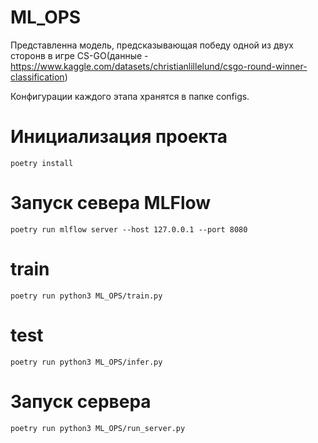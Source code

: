 # ML_OPS

Представленна модель, предсказывающая победу одной из двух сторонв в игре CS-GO(данные - https://www.kaggle.com/datasets/christianlillelund/csgo-round-winner-classification)

Конфигурации каждого этапа хранятся в папке configs.

# Инициализация проекта
`poetry install`
# Запуск севера MLFlow
`poetry run mlflow server --host 127.0.0.1 --port 8080`
# train
`poetry run python3 ML_OPS/train.py`
# test
`poetry run python3 ML_OPS/infer.py`
# Запуск сервера
`poetry run python3 ML_OPS/run_server.py`
